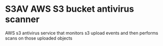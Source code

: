 # S3AV AWS S3 bucket antivirus scanner

AWS s3 antivirus service that monitors s3 upload events and then performs scans on those uploaded objects


